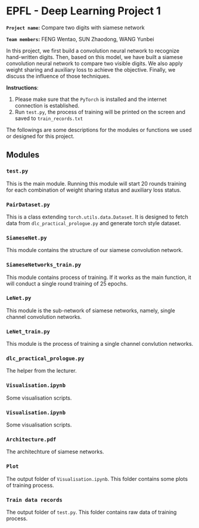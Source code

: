 # EPFL - Deep Learning Project 1 
**`Project name`:** Compare two digits with siamese network

**`Team members`:** FENG Wentao, SUN Zhaodong, WANG Yunbei

In this project, we first build a convolution neural network to recognize hand-written digits. Then, based on this model, we have built a siamese convolution neural network to compare two visible digits. We also apply weight sharing and auxiliary loss to achieve the objective. Finally, we discuss the influence of those techniques.

**Instructions**:
1. Please make sure that the `PyTorch` is installed and the internet connection is established.
2. Run `test.py`, the process of training will be printed on the screen and saved to `train_records.txt`

The followings are some descriptions for the modules or functions we used or designed for this project.

## Modules
### `test.py`
This is the main module. Running this module will start 20 rounds training for each combination of weight sharing status and auxiliary loss status.

### `PairDataset.py`
This is a class extending `torch.utils.data.Dataset`. It is designed to fetch data from `dlc_practical_prologue.py` and generate torch style dataset.

### `SiameseNet.py`
This module contains the structure of our siamese convolution network.

### `SiameseNetworks_train.py`
This module contains process of training. If it works as the main function, it will conduct a single round training of 25 epochs.

### `LeNet.py`
This module is the sub-network of siamese networks, namely, single channel convolution networks.

### `LeNet_train.py`
This module is the process of training a single channel convlution networks.

### `dlc_practical_prologue.py`
The helper from the lecturer.

### `Visualisation.ipynb`
Some visualisation scripts.

### `Visualisation.ipynb`
Some visualisation scripts.

### `Architecture.pdf`
The architechture of siamese networks.

### `Plot`
The output folder of `Visualisation.ipynb`. This folder contains some plots of training process.

### `Train data records`
The output folder of `test.py`. This folder contains raw data of training process.